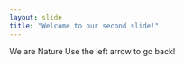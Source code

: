 ```yaml
---
layout: slide
title: "Welcome to our second slide!"
---
```

We are Nature
Use the left arrow to go back!
